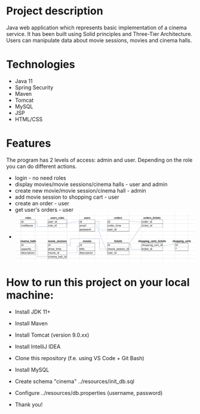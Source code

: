 # Project description
Java web application which represents basic implementation of a cinema service. 
It has been built using Solid principles and Three-Tier Architecture. 
Users can manipulate data about movie sessions, movies and cinema halls.

# Technologies
- Java 11 
- Spring Security 
- Maven
- Tomcat 
- MySQL
- JSP
- HTML/CSS

# Features
The program has 2 levels of access: admin and user.
Depending on the role you can do different actions.
- login - no need roles
- display movies/movie sessions/cinema halls - user and admin
- create new movie/movie session/cinema hall - admin
- add movie session to shopping cart - user
- create an order - user
- get user's orders - user
- <img style="vertical-align:middle" height="130" src="db_tables.jpg" width="500"/>

# How to run this project on your local machine:
- Install JDK 11+
- Install Maven
- Install Tomcat (version 9.0.xx)

- Install IntelliJ IDEA
- Clone this repository (f.e. using VS Code + Git Bash)

- Install MySQL
- Create schema "cinema" ../resources/init_db.sql
- Configure ../resources/db.properties (username, password)

- Thank you!
